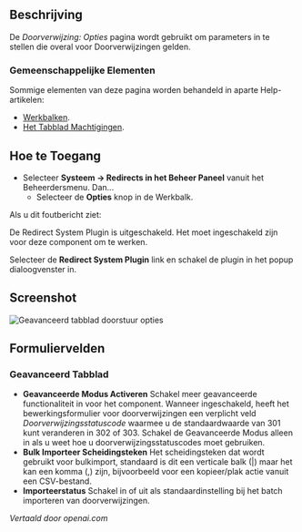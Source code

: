 <!-- Filename: Help4.x:Redirect:_Options  / Display title: Doorverwijzing: Opties -->

## Beschrijving

De *Doorverwijzing: Opties* pagina wordt gebruikt om parameters in te stellen die overal voor Doorverwijzingen gelden.

### Gemeenschappelijke Elementen

Sommige elementen van deze pagina worden behandeld in aparte Help-artikelen:

* [Werkbalken](jdocmanual?article=help/common-elements/toolbars).
* [Het Tabblad Machtigingen](jdocmanual?article=help/common-elements/edit-permissions).

## Hoe te Toegang

- Selecteer **Systeem → Redirects in het Beheer Paneel** vanuit het
  Beheerdersmenu. Dan...
  - Selecteer de **Opties** knop in de Werkbalk.

Als u dit foutbericht ziet:

<div class="alert alert-danger">
De Redirect System Plugin is uitgeschakeld. Het moet ingeschakeld zijn voor deze component om te werken.
</div>

Selecteer de  **Redirect System Plugin** link en schakel de plugin in het popup
dialoogvenster in.

## Screenshot

![Geavanceerd tabblad doorstuur opties](../../../nl/images/redirects/redirect-options-advanced-tab.png)

## Formuliervelden

### Geavanceerd Tabblad

- **Geavanceerde Modus Activeren** Schakel meer geavanceerde functionaliteit in voor het component. Wanneer ingeschakeld, heeft het bewerkingsformulier voor doorverwijzingen een verplicht veld *Doorverwijzingsstatuscode* waarmee u de standaardwaarde van 301 kunt veranderen in 302 of 303. Schakel de Geavanceerde Modus alleen in als u weet hoe u doorverwijzingsstatuscodes moet gebruiken.
- **Bulk Importeer Scheidingsteken** Het scheidingsteken dat wordt gebruikt voor bulkimport, standaard is dit een verticale balk (|) maar het kan een komma (,) zijn, bijvoorbeeld voor een kopieer/plak actie vanuit een CSV-bestand.
- **Importeerstatus** Schakel in of uit als standaardinstelling bij het batch importeren van doorverwijzingen.

*Vertaald door openai.com*

